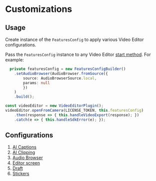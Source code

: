 # Customizations

## Usage

Create instance of the ```FeaturesConfig``` to apply various Video Editor configurations.

Pass the ```FeaturesConfig``` instance to any Video Editor [start method](../example/src/App.tsx#L102-105). For example:

```typescript
  private featuresConfig = new FeaturesConfigBuilder()
    .setAudioBrowser(AudioBrowser.fromSource({
        source: AudioBrowserSource.local,
        params: null
        })
    )
    .build();
```

```typescript
const videoEditor = new VideoEditorPlugin();
videoEditor.openFromCamera(LICENSE_TOKEN, this.featuresConfig)
    .then(response => { this.handleVideoExport(response); })
    .catch(e => { this.handleSdkError(e); });
```

## Configurations

1. [AI Captions](ai_captions_guide.md)
2. [AI Clipping](ai_clipping_guide.md)
3. [Audio Browser](audio_browser_guide.md)
4. [Editor screen](editor_screen_guide.md)
5. [Draft](drafts_guide)
6. [Stickers](stickers_guide.md)
